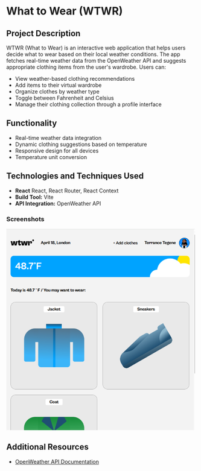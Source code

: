 # What to Wear (WTWR)

## Project Description

WTWR (What to Wear) is an interactive web application that helps users decide what to wear based on their local weather conditions. The app fetches real-time weather data from the OpenWeather API and suggests appropriate clothing items from the user's wardrobe. Users can:

- View weather-based clothing recommendations
- Add items to their virtual wardrobe
- Organize clothes by weather type
- Toggle between Fahrenheit and Celsius
- Manage their clothing collection through a profile interface

## Functionality

- Real-time weather data integration
- Dynamic clothing suggestions based on temperature
- Responsive design for all devices
- Temperature unit conversion

## Technologies and Techniques Used

- **React** React, React Router, React Context
- **Build Tool:** Vite
- **API Integration:** OpenWeather API

### Screenshots

<img src="screenshots/screenshot.PNG" width="500px" alt="WTWR main interface">

## Additional Resources

- [OpenWeather API Documentation](https://openweathermap.org/api/one-call-3#example)
